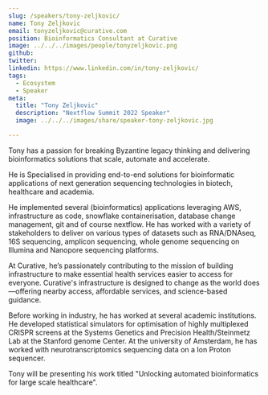 ```yaml
---
slug: /speakers/tony-zeljkovic/
name: Tony Zeljkovic
email: tonyzeljkovic@curative.com
position: Bioinformatics Consultant at Curative
image: ../../../images/people/tonyzeljkovic.png
github: 
twitter: 
linkedin: https://www.linkedin.com/in/tony-zeljkovic/
tags:
  - Ecosystem
  - Speaker
meta:
  title: "Tony Zeljkovic"
  description: "Nextflow Summit 2022 Speaker"
  image: ../../../images/share/speaker-tony-zeljkovic.jpg

---
```

Tony has a passion for breaking Byzantine legacy thinking and delivering bioinformatics solutions that scale, automate and accelerate.

He is Specialised in providing end-to-end solutions for bioinformatic applications of next generation sequencing technologies in biotech, healthcare and academia.

He implemented several (bioinformatics) applications leveraging AWS, infrastructure as code, snowflake containerisation, database change management, git and of course nextflow. He has worked with a variety of stakeholders to deliver on various types of datasets such as RNA/DNAseq, 16S sequencing, amplicon sequencing, whole genome sequencing on Illumina and Nanopore sequencing platforms.

At Curative, he’s passionately contributing to the mission of building infrastructure to make essential health services easier to access for everyone. Curative's infrastructure is designed to change as the world does—offering nearby access, affordable services, and science-based guidance.

Before working in industry, he has worked at several academic institutions. He developed statistical simulators for optimisation of highly multiplexed CRISPR screens at the Systems Genetics and Precision Health/Steinmetz Lab at the Stanford genome Center. At the university of Amsterdam, he has worked with neurotranscriptomics sequencing data on a Ion Proton sequencer.

Tony will be presenting his work titled "Unlocking automated bioinformatics for large scale healthcare".
